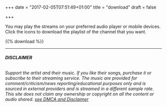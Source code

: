 +++
date = "2017-02-05T07:51:49+01:00"
title = "download"
draft = false

+++

You may play the streams on your preferred audio player or mobile devices. 
Click the icons to download the playlist of the channel that you want.

{{% download %}}

---------

###### **DISCLAIMER**

###### Support the artist and their music. If you like their songs, purchase it or subscribe to their streaming service. The music are provided for comment/criticism/news reporting/educational purposes only and is sourced in external providers and is streamed in a different sample rate. This site does not claim any ownership or copyright on all the content or audio shared. <a href='{{< ref "dmca.md" >}}'>see DMCA and Disclaimer</a> 
